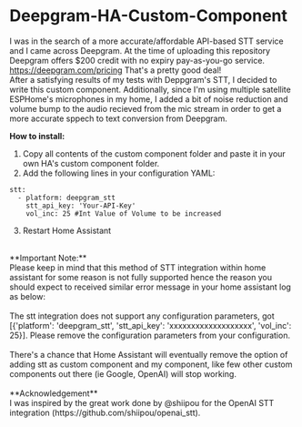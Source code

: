 # Deepgram-HA-Custom-Component

I was in the search of a more accurate/affordable API-based STT service and I came across Deepgram.
At the time of uploading this repository Deepgram offers $200 credit with no expiry pay-as-you-go service.
https://deepgram.com/pricing
That's a pretty good deal!
<br/>
After a satisfying results of my tests with Deppgram's STT, I decided to write this custom component.
Additionally, since I'm using multiple satellite ESPHome's microphones in my home, I added a bit of noise reduction and volume bump to the audio recieved from the mic stream in order to get a more accurate sppech to text conversion from Deepgram.

**How to install:**
1. Copy all contents of the custom component folder and paste it in your own HA's custom component folder.
2. Add the following lines in your configuration YAML:
```
stt:
  - platform: deepgram_stt
    stt_api_key: 'Your-API-Key'
    vol_inc: 25 #Int Value of Volume to be increased
```
3. Restart Home Assistant
<br/>
**Important Note:**
<br/>
Please keep in mind that this method of STT integration within home assistant for some reason is not fully supported hence the reason you should expect to received similar error message in your home assistant log as below:
<br/><br/>
The stt integration does not support any configuration parameters, got [{'platform': 'deepgram_stt', 'stt_api_key': 'xxxxxxxxxxxxxxxxxxx', 'vol_inc': 25}]. Please remove the configuration parameters from your configuration.
<br/><br/>
There's a chance that Home Assistant will eventually remove the option of adding stt as custom component and my component, like few other custom components out there (ie Google, OpenAI) will stop working.
<br/><br/>
**Acknowledgement**
<br/>
I was inspired by the great work done by @shiipou for the OpenAI STT integration (https://github.com/shiipou/openai_stt).
